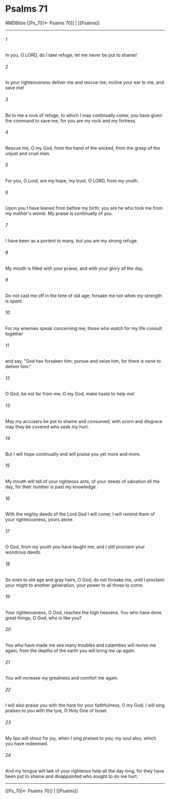 # Psalms 71
#MDBible
[[Ps_70|← Psalms 70]] | [[Psalms]]

***

###### 1 

In you, O LORD, do I take refuge; let me never be put to shame! 

###### 2 

In your righteousness deliver me and rescue me; incline your ear to me, and save me! 

###### 3 

Be to me a rock of refuge, to which I may continually come; you have given the command to save me, for you are my rock and my fortress. 

###### 4 

Rescue me, O my God, from the hand of the wicked, from the grasp of the unjust and cruel man. 

###### 5 

For you, O Lord, are my hope, my trust, O LORD, from my youth. 

###### 6 

Upon you I have leaned from before my birth; you are he who took me from my mother's womb. My praise is continually of you. 

###### 7 

I have been as a portent to many, but you are my strong refuge. 

###### 8 

My mouth is filled with your praise, and with your glory all the day. 

###### 9 

Do not cast me off in the time of old age; forsake me not when my strength is spent. 

###### 10 

For my enemies speak concerning me; those who watch for my life consult together 

###### 11 

and say, "God has forsaken him; pursue and seize him, for there is none to deliver him." 

###### 12 

O God, be not far from me; O my God, make haste to help me! 

###### 13 

May my accusers be put to shame and consumed; with scorn and disgrace may they be covered who seek my hurt. 

###### 14 

But I will hope continually and will praise you yet more and more. 

###### 15 

My mouth will tell of your righteous acts, of your deeds of salvation all the day, for their number is past my knowledge. 

###### 16 

With the mighty deeds of the Lord God I will come; I will remind them of your righteousness, yours alone. 

###### 17 

O God, from my youth you have taught me, and I still proclaim your wondrous deeds. 

###### 18 

So even to old age and gray hairs, O God, do not forsake me, until I proclaim your might to another generation, your power to all those to come. 

###### 19 

Your righteousness, O God, reaches the high heavens. You who have done great things, O God, who is like you? 

###### 20 

You who have made me see many troubles and calamities will revive me again; from the depths of the earth you will bring me up again. 

###### 21 

You will increase my greatness and comfort me again. 

###### 22 

I will also praise you with the harp for your faithfulness, O my God; I will sing praises to you with the lyre, O Holy One of Israel. 

###### 23 

My lips will shout for joy, when I sing praises to you; my soul also, which you have redeemed. 

###### 24 

And my tongue will talk of your righteous help all the day long, for they have been put to shame and disappointed who sought to do me hurt. 

***

[[Ps_70|← Psalms 70]] | [[Psalms]]
